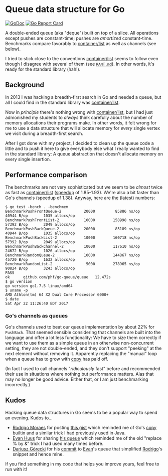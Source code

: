 # Queue data structure for Go

[![GoDoc](https://godoc.org/github.com/phf/go-queue/queue?status.png)](http://godoc.org/github.com/phf/go-queue/queue)
[![Go Report Card](https://goreportcard.com/badge/github.com/phf/go-queue)](https://goreportcard.com/report/github.com/phf/go-queue)

A double-ended queue (aka "deque") built on top of a slice.
All operations except pushes are constant-time; pushes are
*amortized* constant-time.
Benchmarks compare favorably to
[container/list](https://golang.org/pkg/container/list/) as
well as channels (see below).

I tried to stick close to the conventions
[container/list](https://golang.org/pkg/container/list/) seems to
follow even though I disagree with several of them (see
[`RANT.md`](https://github.com/phf/go-queue/blob/master/RANT.md)).
In other words, it's ready for the standard library (hah!).

## Background

In 2013 I was hacking a breadth-first search in Go and needed a
queue, but all I could find in the standard library was
[container/list](https://golang.org/pkg/container/list/).

Now in *principle* there's nothing wrong with
[container/list](https://golang.org/pkg/container/list/), but I
had just admonished my students to *always* think carefully about
the number of memory allocations their programs make.
In other words, it felt wrong for me to use a data structure that
will allocate memory for *every* single vertex we visit during a
breadth-first search.

After I got done with my project, I decided to clean up the queue
code a little and to push it here to give everybody else what I
really wanted to find in the standard library:
A queue abstraction that doesn't allocate memory on every single
insertion.

## Performance comparison

The benchmarks are not very sophisticated but we seem to be *almost*
twice as fast as [container/list](https://golang.org/pkg/container/list/)
([speedup](https://en.wikipedia.org/wiki/Speedup) of 1.85-1.93).
We're also a bit faster than Go's channels (speedup of 1.38).
Anyway, here are the (latest) numbers:

```
$ go test -bench . -benchmem
BenchmarkPushFrontQueue-2    	   20000	     85886 ns/op	   40944 B/op	    1035 allocs/op
BenchmarkPushFrontList-2     	   10000	    158998 ns/op	   57392 B/op	    2049 allocs/op
BenchmarkPushBackQueue-2     	   20000	     85189 ns/op	   40944 B/op	    1035 allocs/op
BenchmarkPushBackList-2      	   10000	    160718 ns/op	   57392 B/op	    2049 allocs/op
BenchmarkPushBackChannel-2   	   10000	    117610 ns/op	   24672 B/op	    1026 allocs/op
BenchmarkRandomQueue-2       	   10000	    144867 ns/op	   45720 B/op	    1632 allocs/op
BenchmarkRandomList-2        	    5000	    278965 ns/op	   90824 B/op	    3243 allocs/op
PASS
ok  	github.com/phf/go-queue/queue	12.472s
$ go version
go version go1.7.5 linux/amd64
$ uname -p
AMD Athlon(tm) 64 X2 Dual Core Processor 6000+
$ date
Sat Apr 22 11:26:40 EDT 2017
```

### Go's channels as queues

Go's channels *used* to beat our queue implementation by about 22%
for `PushBack`.
That seemed sensible considering that channels are built into the
language and offer a lot less functionality:
We have to size them correctly if we want to use them as a simple
queue in an otherwise non-concurrent setting, they are not
double-ended, and they don't support "peeking" at the next element
without removing it.
Apparently replacing the "manual" loop when a queue has to grow with
[copy](https://golang.org/ref/spec#Appending_and_copying_slices) has
paid off.

(In fact I used to call channels "*ridiculously* fast" before and
recommended their use in situations where nothing but performance
matters. Alas that may no longer be good advice. Either that, or I
am just benchmarking incorrectly.)

## Kudos

Hacking queue data structures in Go seems to be a popular way to spend
an evening. Kudos to...

- [Rodrigo Moraes](https://github.com/moraes) for posting
  [this gist](https://gist.github.com/moraes/2141121) which reminded
  me of Go's [copy](https://golang.org/ref/spec#Appending_and_copying_slices)
  builtin and a similar trick I had previously used in Java.
- [Evan Huus](https://github.com/eapache) for sharing
  [his queue](https://github.com/eapache/queue) which reminded me of
  the old "replace % by &" trick I had used many times before.
- [Dariusz Górecki](https://github.com/canni) for his
  [commit](https://github.com/eapache/queue/commit/334cc1b02398be651373851653017e6cbf588f9e)
  to [Evan](https://github.com/eapache)'s queue that simplified
  [Rodrigo](https://github.com/moraes)'s snippet and hence mine.

If you find something in my code that helps you improve yours, feel
free to run with it!
